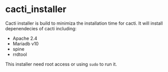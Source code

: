# cacti_installer
Cacti installer is build to minimiza the installation time for cacti. It will install depenendecies of cacti including: 
- Apache 2.4
- Mariadb v10
- spine
- rrdtool 

This installer need root access or using `sudo` to run it. 
